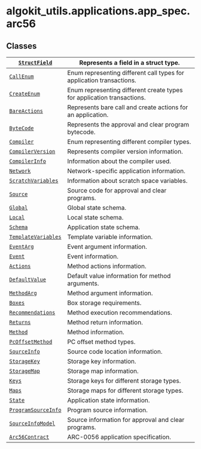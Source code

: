 # algokit_utils.applications.app_spec.arc56

## Classes

| [`StructField`](StructField.md#algokit_utils.applications.app_spec.arc56.StructField)                   | Represents a field in a struct type.                                   |
|---------------------------------------------------------------------------------------------------------|------------------------------------------------------------------------|
| [`CallEnum`](CallEnum.md#algokit_utils.applications.app_spec.arc56.CallEnum)                            | Enum representing different call types for application transactions.   |
| [`CreateEnum`](CreateEnum.md#algokit_utils.applications.app_spec.arc56.CreateEnum)                      | Enum representing different create types for application transactions. |
| [`BareActions`](BareActions.md#algokit_utils.applications.app_spec.arc56.BareActions)                   | Represents bare call and create actions for an application.            |
| [`ByteCode`](ByteCode.md#algokit_utils.applications.app_spec.arc56.ByteCode)                            | Represents the approval and clear program bytecode.                    |
| [`Compiler`](Compiler.md#algokit_utils.applications.app_spec.arc56.Compiler)                            | Enum representing different compiler types.                            |
| [`CompilerVersion`](CompilerVersion.md#algokit_utils.applications.app_spec.arc56.CompilerVersion)       | Represents compiler version information.                               |
| [`CompilerInfo`](CompilerInfo.md#algokit_utils.applications.app_spec.arc56.CompilerInfo)                | Information about the compiler used.                                   |
| [`Network`](Network.md#algokit_utils.applications.app_spec.arc56.Network)                               | Network-specific application information.                              |
| [`ScratchVariables`](ScratchVariables.md#algokit_utils.applications.app_spec.arc56.ScratchVariables)    | Information about scratch space variables.                             |
| [`Source`](Source.md#algokit_utils.applications.app_spec.arc56.Source)                                  | Source code for approval and clear programs.                           |
| [`Global`](Global.md#algokit_utils.applications.app_spec.arc56.Global)                                  | Global state schema.                                                   |
| [`Local`](Local.md#algokit_utils.applications.app_spec.arc56.Local)                                     | Local state schema.                                                    |
| [`Schema`](Schema.md#algokit_utils.applications.app_spec.arc56.Schema)                                  | Application state schema.                                              |
| [`TemplateVariables`](TemplateVariables.md#algokit_utils.applications.app_spec.arc56.TemplateVariables) | Template variable information.                                         |
| [`EventArg`](EventArg.md#algokit_utils.applications.app_spec.arc56.EventArg)                            | Event argument information.                                            |
| [`Event`](Event.md#algokit_utils.applications.app_spec.arc56.Event)                                     | Event information.                                                     |
| [`Actions`](Actions.md#algokit_utils.applications.app_spec.arc56.Actions)                               | Method actions information.                                            |
| [`DefaultValue`](DefaultValue.md#algokit_utils.applications.app_spec.arc56.DefaultValue)                | Default value information for method arguments.                        |
| [`MethodArg`](MethodArg.md#algokit_utils.applications.app_spec.arc56.MethodArg)                         | Method argument information.                                           |
| [`Boxes`](Boxes.md#algokit_utils.applications.app_spec.arc56.Boxes)                                     | Box storage requirements.                                              |
| [`Recommendations`](Recommendations.md#algokit_utils.applications.app_spec.arc56.Recommendations)       | Method execution recommendations.                                      |
| [`Returns`](Returns.md#algokit_utils.applications.app_spec.arc56.Returns)                               | Method return information.                                             |
| [`Method`](Method.md#algokit_utils.applications.app_spec.arc56.Method)                                  | Method information.                                                    |
| [`PcOffsetMethod`](PcOffsetMethod.md#algokit_utils.applications.app_spec.arc56.PcOffsetMethod)          | PC offset method types.                                                |
| [`SourceInfo`](SourceInfo.md#algokit_utils.applications.app_spec.arc56.SourceInfo)                      | Source code location information.                                      |
| [`StorageKey`](StorageKey.md#algokit_utils.applications.app_spec.arc56.StorageKey)                      | Storage key information.                                               |
| [`StorageMap`](StorageMap.md#algokit_utils.applications.app_spec.arc56.StorageMap)                      | Storage map information.                                               |
| [`Keys`](Keys.md#algokit_utils.applications.app_spec.arc56.Keys)                                        | Storage keys for different storage types.                              |
| [`Maps`](Maps.md#algokit_utils.applications.app_spec.arc56.Maps)                                        | Storage maps for different storage types.                              |
| [`State`](State.md#algokit_utils.applications.app_spec.arc56.State)                                     | Application state information.                                         |
| [`ProgramSourceInfo`](ProgramSourceInfo.md#algokit_utils.applications.app_spec.arc56.ProgramSourceInfo) | Program source information.                                            |
| [`SourceInfoModel`](SourceInfoModel.md#algokit_utils.applications.app_spec.arc56.SourceInfoModel)       | Source information for approval and clear programs.                    |
| [`Arc56Contract`](Arc56Contract.md#algokit_utils.applications.app_spec.arc56.Arc56Contract)             | ARC-0056 application specification.                                    |
